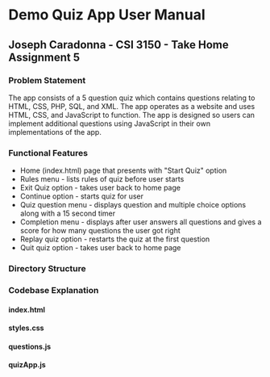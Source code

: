 # Demo Quiz App User Manual
## Joseph Caradonna - CSI 3150 - Take Home Assignment 5

### Problem Statement
The app consists of a 5 question quiz which contains questions relating to HTML, CSS, PHP, SQL, and XML. The app operates as a website and uses HTML, CSS, and JavaScript to function. The app is designed so users can implement additional questions using JavaScript in their own implementations of the app.

### Functional Features
+ Home (index.html) page that presents with "Start Quiz" option
+ Rules menu - lists rules of quiz before user starts
+ Exit Quiz option - takes user back to home page
+ Continue option - starts quiz for user
+ Quiz question menu - displays question and multiple choice options along with a 15 second timer
+ Completion menu - displays after user answers all questions and gives a score for how many questions the user got right
+ Replay quiz option - restarts the quiz at the first question
+ Quit quiz option - takes user back to home page

### Directory Structure


### Codebase Explanation

#### index.html

#### styles.css

#### questions.js

#### quizApp.js
